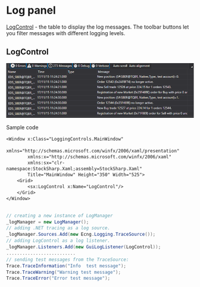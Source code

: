 # Log panel

[LogControl](xref:StockSharp.Xaml.LogControl) \- the table to display the log messages. The toolbar buttons let you filter messages with different logging levels.

## LogControl

![GUI LogControl](../../../../images/gui_logcontrol.png)

Sample code

```xaml
<Window x:Class="LoggingControls.MainWindow"
		xmlns="http://schemas.microsoft.com/winfx/2006/xaml/presentation"
		xmlns:x="http://schemas.microsoft.com/winfx/2006/xaml"
		xmlns:sx="clr-namespace:StockSharp.Xaml;assembly=StockSharp.Xaml"
		Title="MainWindow" Height="350" Width="525">
	<Grid>
		<sx:LogControl x:Name="LogControl"/>
	</Grid>
</Window>
	  				
```
```cs
// creating a new instance of LogManager
_logManager = new LogManager();
// adding .NET tracing as a log source.
_logManager.Sources.Add(new Ecng.Logging.TraceSource());
// adding LogControl as a log listener.
_logManager.Listeners.Add(new GuiLogListener(LogControl));
..........................                  
// sending test messages from the TraceSource:
Trace.TraceInformation("Info  test message");
Trace.TraceWarning("Warning test message");
Trace.TraceError("Error test message");
					
```
